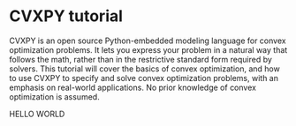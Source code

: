# CVXPY tutorial

CVXPY is an open source Python-embedded modeling language for convex optimization problems. 
It lets you express your problem in a natural way that follows the math, 
rather than in the restrictive standard form required by solvers. 
This tutorial will cover the basics of convex optimization, and how to use CVXPY to specify 
and solve convex optimization problems, with an emphasis on real-world applications. 
No prior knowledge of convex optimization is assumed.

HELLO WORLD
